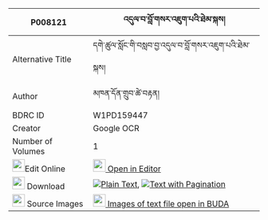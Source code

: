 |P008121|འདུལ་བ་བློ་གསར་འཇུག་པའི་ཐེམ་སྐས། 
| --- | --- 
|Alternative Title |དགེ་ཚུལ་སློང་གི་བསླབ་བྱ་འདུལ་བ་བློ་གསར་འཇུག་པའི་ཐེམ་སྐས།
|Author| མཁན་དོན་གྲུབ་ཚེ་བརྟན།
|BDRC ID | W1PD159447
|Creator | Google OCR
|Number of Volumes| 1
|<img width="25" src="https://img.icons8.com/color/25/000000/edit-property.png">Edit Online| [<img width="25" src="https://avatars.githubusercontent.com/u/45091458?s=200&v=4"> Open in Editor](http://editor.openpecha.org/P008121)
|<img width="25" src="https://img.icons8.com/fluent/48/000000/download-2.png"/>  Download | [![](https://img.icons8.com/color/20/000000/txt.png)Plain Text](https://github.com/Openpecha/P008121/releases/download/v2/dulwa_lo_ge_ra_jukpa_i_temke_plain_P008121.zip), [![](https://img.icons8.com/color/20/000000/txt.png)Text with Pagination](https://github.com/Openpecha/P008121/releases/download/v2/dulwa_lo_ge_ra_jukpa_i_temke_pages_P008121.zip)
|<img width="25" src="https://img.icons8.com/plasticine/100/000000/pictures-folder.png"/>  Source Images | [<img width="25" src="https://library.bdrc.io/icons/BUDA-small.svg"> Images of text file open in BUDA](https://library.bdrc.io/show/bdr:W1PD159447)